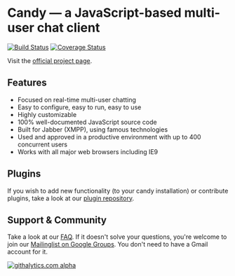 Candy — a JavaScript-based multi-user chat client
==================================================

[![Build Status](https://travis-ci.org/candy-chat/candy.png?branch=dev)](https://travis-ci.org/candy-chat/candy)
[![Coverage Status](https://coveralls.io/repos/candy-chat/candy/badge.png?branch=dev)](https://coveralls.io/r/candy-chat/candy)

Visit the [official project page](http://candy-im.net).

Features
--------
- Focused on real-time multi-user chatting
- Easy to configure, easy to run, easy to use
- Highly customizable
- 100% well-documented JavaScript source code
- Built for Jabber (XMPP), using famous technologies
- Used and approved in a productive environment with up to 400 concurrent users
- Works with all major web browsers including IE9

Plugins
-------
If you wish to add new functionality (to your candy installation) or contribute plugins, take a look at our [plugin repository](http://github.com/candy-chat/candy-plugins).

Support & Community
-------------------
Take a look at our [FAQ](https://github.com/candy-chat/candy/wiki/Frequently-Asked-Questions). If it doesn't solve your questions, you're welcome to join our [Mailinglist on Google Groups](http://groups.google.com/group/candy-chat).
You don't need to have a Gmail account for it.

[![githalytics.com alpha](https://cruel-carlota.pagodabox.com/a41a8075608abeaf99db685d7ef29cf6 "githalytics.com")](http://githalytics.com/candy-chat/candy)
